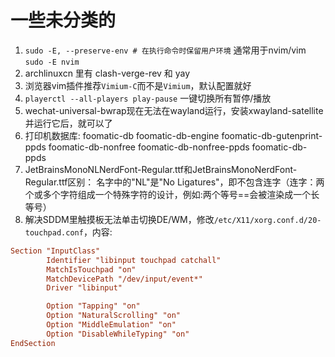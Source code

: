# 一些未分类的

1. `sudo -E, --preserve-env # 在执行命令时保留用户环境` 通常用于nvim/vim `sudo -E nvim`
2. archlinuxcn 里有 clash-verge-rev 和 yay
3. 浏览器vim插件推荐`Vimium-C`而不是`Vimium`，默认配置就好
4. `playerctl --all-players play-pause` 一键切换所有暂停/播放
5. wechat-universal-bwrap现在无法在wayland运行，安装xwayland-satellite并运行它后，就可以了
6. 打印机数据库:
   foomatic-db
   foomatic-db-engine
   foomatic-db-gutenprint-ppds
   foomatic-db-nonfree
   foomatic-db-nonfree-ppds
   foomatic-db-ppds
7. JetBrainsMonoNLNerdFont-Regular.ttf和JetBrainsMonoNerdFont-Regular.ttf区别：
   名字中的"NL"是"No Ligatures"，即不包含连字（连字：两个或多个字符组成一个特殊字符的设计，例如:两个等号==会被渲染成一个长等号）
8. 解决SDDM里触摸板无法单击切换DE/WM，修改`/etc/X11/xorg.conf.d/20-touchpad.conf`，内容:

```ini
Section "InputClass"
        Identifier "libinput touchpad catchall"
        MatchIsTouchpad "on"
        MatchDevicePath "/dev/input/event*"
        Driver "libinput"

        Option "Tapping" "on"
        Option "NaturalScrolling" "on"
        Option "MiddleEmulation" "on"
        Option "DisableWhileTyping" "on"
EndSection
```
